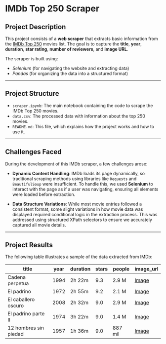 # IMDb Top 250 Scraper

## Project Description

This project consists of a **web scraper** that extracts basic information from the [IMDb Top 250](https://www.imdb.com/chart/top/) movies list. The goal is to capture the **title**, **year**, **duration**, **star rating**, **number of reviewers**, and **image URL**.

The scraper is built using:
- *Selenium* (for navigating the website and extracting data)
- *Pandas* (for organizing the data into a structured format)

---

## Project Structure

- `scraper.ipynb`: The main notebook containing the code to scrape the IMDb Top 250 movies.
- `data.csv`: The processed data with information about the top 250 movies.
- `README.md`: This file, which explains how the project works and how to use it.

---

## Challenges Faced

During the development of this IMDb scraper, a few challenges arose:

- **Dynamic Content Handling**: IMDb loads its page dynamically, so traditional scraping methods using libraries like `Requests` and `BeautifulSoup` were insufficient. To handle this, we used **Selenium** to interact with the page as if a user was navigating, ensuring all elements were loaded before extraction.

- **Data Structure Variations**: While most movie entries followed a consistent format, some slight variations in how movie data was displayed required conditional logic in the extraction process. This was addressed using structured XPath selectors to ensure we accurately captured all movie details.

---

## Project Results

The following table illustrates a sample of the data extracted from IMDb:

| title                     | year | duration | stars | people  | image_url                                                                 |
|---------------------------|------|----------|-------|---------|--------------------------------------------------------------------------|
| Cadena perpetua            | 1994 | 2h 22m   | 9.3   | 2.9 M   | [Image](https://m.media-amazon.com/images/M/MV5BMTA1MjE0Nzk4MDleQTJeQWpwZ15BbWU4MDA0NjIxMjAx._V1_QL75_UY207_CR6,0,140,207_.jpg)  |
| El padrino                 | 1972 | 2h 55m   | 9.2   | 2.1 M   | [Image](https://m.media-amazon.com/images/M/MV5BNWYxYzc1ZTAtNzM4Ni00MTUwLTliYmMtNWUwOWMzM2M3MjY3XkEyXkFqcGc@._V1_QL75_UY207_CR3,0,140,207_.jpg) |
| El caballero oscuro        | 2008 | 2h 32m   | 9.0   | 2.9 M   | [Image](https://m.media-amazon.com/images/M/MV5BMTMxNTMwODM0NF5BMl5BanBnXkFtZTcwODAyMTk2Mw@@._V1_QL75_UX140_CR0,0,140,207_.jpg)  |
| El padrino parte II        | 1974 | 3h 22m   | 9.0   | 1.4 M   | [Image](https://m.media-amazon.com/images/M/MV5BMjQ5MzQxZTEtMmE1Yy00NjZlLTk5ODItNjI3MWIxMjk1M2U5XkEyXkFqcGc@._V1_QL75_UY207_CR10,0,140,207_.jpg) |
| 12 hombres sin piedad      | 1957 | 1h 36m   | 9.0   | 887 mil | [Image](https://m.media-amazon.com/images/M/MV5BYThhOGFhODktNGEwNi00MzY2LTg3YWYtNzAzZTE0MTFlMWQxXkEyXkFqcGc@._V1_QL75_UY207_CR2,0,140,207_.jpg) |
